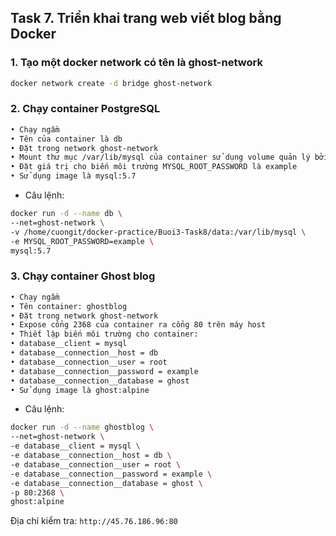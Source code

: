 ## Task 7. Triển khai trang web viết blog bằng Docker

### 1. Tạo một docker network có tên là ghost-network
```sh
docker network create -d bridge ghost-network
```
### 2. Chạy container PostgreSQL
```sh
• Chạy ngầm
• Tên của container là db
• Đặt trong network ghost-network
• Mount thư mục /var/lib/mysql của container sử dụng volume quản lý bởi docker
• Đặt giá trị cho biến môi trường MYSQL_ROOT_PASSWORD là example
• Sử dụng image là mysql:5.7
```
- Câu lệnh:
```sh
docker run -d --name db \
--net=ghost-network \
-v /home/cuongit/docker-practice/Buoi3-Task8/data:/var/lib/mysql \
-e MYSQL_ROOT_PASSWORD=example \
mysql:5.7
```
### 3. Chạy container Ghost blog
```sh
• Chạy ngầm
• Tên container: ghostblog
• Đặt trong network ghost-network
• Expose cổng 2368 của container ra cổng 80 trên máy host
• Thiết lập biến môi trường cho container:
• database__client = mysql
• database__connection__host = db
• database__connection__user = root
• database__connection__password = example
• database__connection__database = ghost
• Sử dụng image là ghost:alpine
```
- Câu lệnh:
```sh
docker run -d --name ghostblog \
--net=ghost-network \
-e database__client = mysql \
-e database__connection__host = db \
-e database__connection__user = root \
-e database__connection__password = example \
-e database__connection__database = ghost \
-p 80:2368 \
ghost:alpine
```
Địa chỉ kiểm tra: `http://45.76.186.96:80`

